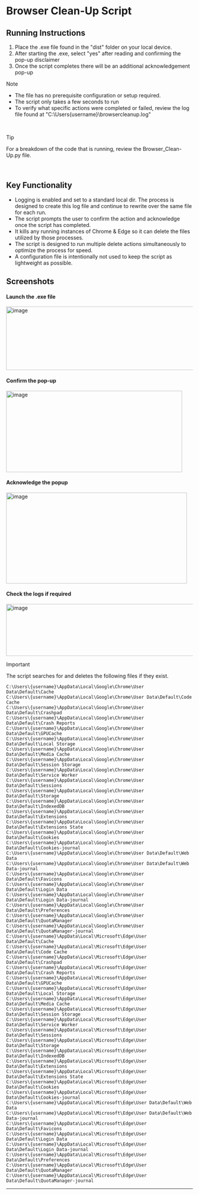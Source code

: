 
# Browser Clean-Up Script

## Running Instructions   
1. Place the .exe file found in the "dist" folder on your local device. 
2. After starting the .exe, select "yes" after reading and confirming the pop-up disclaimer
3. Once the script completes there will be an additional acknowledgement pop-up

> [!NOTE]
> - The file has no prerequisite configuration or setup required.  
> - The script only takes a few seconds to run  
> - To verify what specific actions were completed or failed, review the log file found at "C:\Users\{username}\browsercleanup.log"
<br/>

>[!TIP]  
>For a breakdown of the code that is running, review the Browser_Clean-Up.py file.  
<br/>

## Key Functionality  
- Logging is enabled and set to a standard local dir. The process is designed to create this log file and continue to rewrite over the same file for each run. 
- The script prompts the user to confirm the action and acknowledge once the script has completed. 
- It kills any running instances of Chrome & Edge so it can delete the files utilized by those processes.
- The script is designed to run multiple delete actions simultaneously to optimize the process for speed. 
- A configuration file is intentionally not used to keep the script as lightweight as possible. 


## Screenshots
#### Launch the .exe file
<img width="627" height="171" alt="image" src="https://github.com/user-attachments/assets/33b6eb19-fc5b-4ac3-aca0-f995429d934f" />
  
#### Confirm the pop-up
<img width="475" height="219" alt="image" src="https://github.com/user-attachments/assets/d84c86c5-b18d-42d4-8ce6-84bc6307d763" />
  
#### Acknowledge the popup
<img width="488" height="245" alt="image" src="https://github.com/user-attachments/assets/9b430ae3-d950-4ede-ac7b-0f660ed5e245" />
  
#### Check the logs if required
<img width="544" height="140" alt="image" src="https://github.com/user-attachments/assets/9340396e-7d14-4370-90f8-ce6071be6e3e" />

  
> [!IMPORTANT]
> The script searches for and deletes the following files if they exist.
>
> ```
>C:\Users\{username}\AppData\Local\Google\Chrome\User Data\Default\Cache
>C:\Users\{username}\AppData\Local\Google\Chrome\User Data\Default\Code Cache
>C:\Users\{username}\AppData\Local\Google\Chrome\User Data\Default\Crashpad
>C:\Users\{username}\AppData\Local\Google\Chrome\User Data\Default\Crash Reports
>C:\Users\{username}\AppData\Local\Google\Chrome\User Data\Default\GPUCache
>C:\Users\{username}\AppData\Local\Google\Chrome\User Data\Default\Local Storage
>C:\Users\{username}\AppData\Local\Google\Chrome\User Data\Default\Media Cache
>C:\Users\{username}\AppData\Local\Google\Chrome\User Data\Default\Session Storage
>C:\Users\{username}\AppData\Local\Google\Chrome\User Data\Default\Service Worker
>C:\Users\{username}\AppData\Local\Google\Chrome\User Data\Default\Sessions
>C:\Users\{username}\AppData\Local\Google\Chrome\User Data\Default\Storage
>C:\Users\{username}\AppData\Local\Google\Chrome\User Data\Default\IndexedDB
>C:\Users\{username}\AppData\Local\Google\Chrome\User Data\Default\Extensions
>C:\Users\{username}\AppData\Local\Google\Chrome\User Data\Default\Extensions State
>C:\Users\{username}\AppData\Local\Google\Chrome\User Data\Default\Cookies
>C:\Users\{username}\AppData\Local\Google\Chrome\User Data\Default\Cookies-journal
>C:\Users\{username}\AppData\Local\Google\Chrome\User Data\Default\Web Data
>C:\Users\{username}\AppData\Local\Google\Chrome\User Data\Default\Web Data-journal
>C:\Users\{username}\AppData\Local\Google\Chrome\User Data\Default\Favicons
>C:\Users\{username}\AppData\Local\Google\Chrome\User Data\Default\Login Data
>C:\Users\{username}\AppData\Local\Google\Chrome\User Data\Default\Login Data-journal
>C:\Users\{username}\AppData\Local\Google\Chrome\User Data\Default\Preferences
>C:\Users\{username}\AppData\Local\Google\Chrome\User Data\Default\QuotaManager
>C:\Users\{username}\AppData\Local\Google\Chrome\User Data\Default\QuotaManager-journal
>C:\Users\{username}\AppData\Local\Microsoft\Edge\User Data\Default\Cache
>C:\Users\{username}\AppData\Local\Microsoft\Edge\User Data\Default\Code Cache
>C:\Users\{username}\AppData\Local\Microsoft\Edge\User Data\Default\Crashpad
>C:\Users\{username}\AppData\Local\Microsoft\Edge\User Data\Default\Crash Reports
>C:\Users\{username}\AppData\Local\Microsoft\Edge\User Data\Default\GPUCache
>C:\Users\{username}\AppData\Local\Microsoft\Edge\User Data\Default\Local Storage
>C:\Users\{username}\AppData\Local\Microsoft\Edge\User Data\Default\Media Cache
>C:\Users\{username}\AppData\Local\Microsoft\Edge\User Data\Default\Session Storage
>C:\Users\{username}\AppData\Local\Microsoft\Edge\User Data\Default\Service Worker
>C:\Users\{username}\AppData\Local\Microsoft\Edge\User Data\Default\Sessions
>C:\Users\{username}\AppData\Local\Microsoft\Edge\User Data\Default\Storage
>C:\Users\{username}\AppData\Local\Microsoft\Edge\User Data\Default\IndexedDB
>C:\Users\{username}\AppData\Local\Microsoft\Edge\User Data\Default\Extensions
>C:\Users\{username}\AppData\Local\Microsoft\Edge\User Data\Default\Extensions State
>C:\Users\{username}\AppData\Local\Microsoft\Edge\User Data\Default\Cookies
>C:\Users\{username}\AppData\Local\Microsoft\Edge\User Data\Default\Cookies-journal
>C:\Users\{username}\AppData\Local\Microsoft\Edge\User Data\Default\Web Data
>C:\Users\{username}\AppData\Local\Microsoft\Edge\User Data\Default\Web Data-journal
>C:\Users\{username}\AppData\Local\Microsoft\Edge\User Data\Default\Favicons
>C:\Users\{username}\AppData\Local\Microsoft\Edge\User Data\Default\Login Data
>C:\Users\{username}\AppData\Local\Microsoft\Edge\User Data\Default\Login Data-journal
>C:\Users\{username}\AppData\Local\Microsoft\Edge\User Data\Default\Preferences
>C:\Users\{username}\AppData\Local\Microsoft\Edge\User Data\Default\QuotaManager
>C:\Users\{username}\AppData\Local\Microsoft\Edge\User Data\Default\QuotaManager-journal
> ```
___
